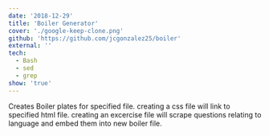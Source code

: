 ```yaml
---
date: '2018-12-29'
title: 'Boiler Generator'
cover: './google-keep-clone.png'
github: 'https://github.com/jcgonzalez25/boiler'
external: ''
tech:
  - Bash
  - sed
  - grep
show: 'true'
---
```


Creates Boiler plates for specified file. creating a css file will link to specified html file. creating an excercise file will scrape questions relating to language and embed them into new boiler file.
